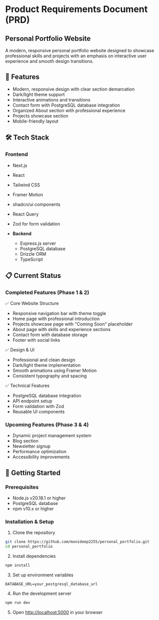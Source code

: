 
# Product Requirements Document (PRD)
## Personal Portfolio Website

A modern, responsive personal portfolio website designed to showcase professional skills and projects with an emphasis on interactive user experience and smooth design transitions.

## 🚀 Features

- Modern, responsive design with clear section demarcation
- Dark/light theme support
- Interactive animations and transitions
- Contact form with PostgreSQL database integration
- Organized About section with professional experience
- Projects showcase section
- Mobile-friendly layout

## 🛠️ Tech Stack

### Frontend
- Next.js
- React
- Tailwind CSS
- Framer Motion
- shadcn/ui components
- React Query
- Zod for form validation

- **Backend**
  - Express.js server
  - PostgreSQL database
  - Drizzle ORM
  - TypeScript

## 📋 Current Status

### Completed Features (Phase 1 & 2)
✅ Core Website Structure
- Responsive navigation bar with theme toggle
- Home page with professional introduction
- Projects showcase page with "Coming Soon" placeholder
- About page with skills and experience sections
- Contact form with database storage
- Footer with social links

✅ Design & UI
- Professional and clean design
- Dark/light theme implementation
- Smooth animations using Framer Motion
- Consistent typography and spacing

✅ Technical Features
- PostgreSQL database integration
- API endpoint setup
- Form validation with Zod
- Reusable UI components

### Upcoming Features (Phase 3 & 4)
- Dynamic project management system
- Blog section
- Newsletter signup
- Performance optimization
- Accessibility improvements

## 🚀 Getting Started

### Prerequisites
- Node.js v20.18.1 or higher
- PostgreSQL database
- npm v10.x or higher

### Installation & Setup

1. Clone the repository
```bash
git clone https://github.com/monideep2255/personal_portfolio.git
cd personal_portfolio
```

2. Install dependencies
```bash
npm install
```

3. Set up environment variables
```env
DATABASE_URL=your_postgresql_database_url
```

4. Run the development server
```bash
npm run dev
```

5. Open [http://localhost:5000](http://localhost:5000) in your browser
